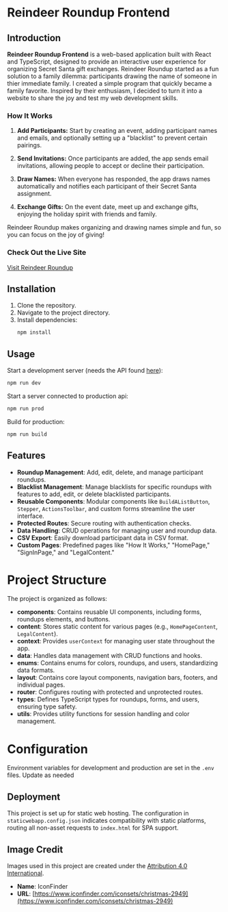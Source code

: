 
# Reindeer Roundup Frontend

## Introduction
**Reindeer Roundup Frontend** is a web-based application built with React and TypeScript, designed to provide an interactive user experience for organizing Secret Santa gift exchanges. Reindeer Roundup started as a fun solution to a family dilemma: participants drawing the name of someone in thier immediate family. I created a simple program that quickly became a family favorite. Inspired by their enthusiasm, I decided to turn it into a website to share the joy and test my web development skills.

### How It Works

1. **Add Participants:** Start by creating an event, adding participant names and emails, and optionally setting up a "blacklist" to prevent certain pairings.

2. **Send Invitations:** Once participants are added, the app sends email invitations, allowing people to accept or decline their participation.

3. **Draw Names:** When everyone has responded, the app draws names automatically and notifies each participant of their Secret Santa assignment.

4. **Exchange Gifts:** On the event date, meet up and exchange gifts, enjoying the holiday spirit with friends and family.

Reindeer Roundup makes organizing and drawing names simple and fun, so you can focus on the joy of giving!

### Check Out the Live Site

[Visit Reindeer Roundup](https://reindeer-roundup.com)

## Installation
1. Clone the repository.
2. Navigate to the project directory.
3. Install dependencies:
   ```bash
   npm install
   ```

## Usage
Start a development server (needs the API found [here](https://github.com/mattespositotech/reindeerRoundupApi)):
```bash
npm run dev
```
Start a server connected to production api:
```bash
npm run prod
```
Build for production:
```bash
npm run build
```

## Features

- **Roundup Management**: Add, edit, delete, and manage participant roundups.
- **Blacklist Management**: Manage blacklists for specific roundups with features to add, edit, or delete blacklisted participants.
- **Reusable Components**: Modular components like `BuildAListButton`, `Stepper`, `ActionsToolbar`, and custom forms streamline the user interface.
- **Protected Routes**: Secure routing with authentication checks.
- **Data Handling**: CRUD operations for managing user and roundup data.
- **CSV Export**: Easily download participant data in CSV format.
- **Custom Pages**: Predefined pages like "How It Works," "HomePage," "SignInPage," and "LegalContent."

# Project Structure
The project is organized as follows:

- **components**: Contains reusable UI components, including forms, roundups elements, and buttons.
- **content**: Stores static content for various pages (e.g., `HomePageContent`, `LegalContent`).
- **context**: Provides `userContext` for managing user state throughout the app.
- **data**: Handles data management with CRUD functions and hooks.
- **enums**: Contains enums for colors, roundups, and users, standardizing data formats.
- **layout**: Contains core layout components, navigation bars, footers, and individual pages.
- **router**: Configures routing with protected and unprotected routes.
- **types**: Defines TypeScript types for roundups, forms, and users, ensuring type safety.
- **utils**: Provides utility functions for session handling and color management.

# Configuration
Environment variables for development and production are set in the `.env` files. Update as needed

## Deployment
This project is set up for static web hosting. The configuration in `staticwebapp.config.json` indicates compatibility with static platforms, routing all non-asset requests to `index.html` for SPA support.

## Image Credit
Images used in this project are created under the [Attribution 4.0 International](https://creativecommons.org/licenses/by/4.0/). 

- **Name**: IconFinder 
- **URL**: [https://www.iconfinder.com/iconsets/christmas-2949](https://www.iconfinder.com/iconsets/christmas-2949)

